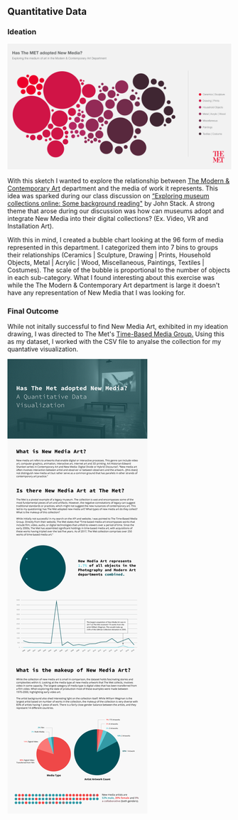 ## Quantitative Data 

### Ideation 
![Image of Quantitative Data Sketch](https://github.com/lulujordanna/major-studio-1/blob/master/Quantitative%20Data/images/Has%20the%20Met%20adopted%20New%20Media%20-%20Sketch.png)

With this sketch I wanted to explore the relationship between [The Modern & Contemporary Art](https://www.metmuseum.org/about-the-met/curatorial-departments/modern-and-contemporary-art) department and the media of work it represents. This idea was sparked during our class discussion on [“Exploring museum collections online: Some background reading"](https://lab.sciencemuseum.org.uk/exploring-museum-collections-online-some-background-reading-da5a332fa2f8) by John Stack. A strong theme that arose during our discussion was how can museums adopt and integrate New Media into their digital collections? (Ex. Video, VR and Installation Art).

With this in mind, I created a bubble chart looking at the 96 form of media represented in this department. I categorized them into 7 bins to groups their relationships (Ceramics | Sculpture, Drawing | Prints, Household Objects, Metal | Acrylic | Wood, Miscellaneous, Paintings, Textiles | Costumes). The scale of the bubble is proportional to the number of objects in each sub-category. What I found interesting about this exercise was while the The Modern & Contemporary Art department is large it doesn't have any representation of New Media that I was looking for.

### Final Outcome

While not initally successful to find New Media Art, exhibited in my ideation drawing, I was directed to The Met's [Time-Based Media Group.](https://www.metmuseum.org/about-the-met/conservation-and-scientific-research/time-based-media-working-group) Using this as my dataset, I worked with the CSV file to anyalse the collection for my quantative visualization. 

![Image of Final Output](https://github.com/lulujordanna/major-studio-1/blob/master/Quantitative%20Data/images/New%20Media%20at%20the%20Met.png)
